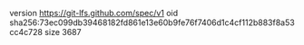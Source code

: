 version https://git-lfs.github.com/spec/v1
oid sha256:73ec099db39468182fd861e13e60b9fe76f7406d1c4cf112b883f8a53cc4c728
size 3687
